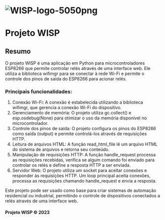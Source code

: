 <!DOCTYPE html>
<html lang="pt-br">
<head>
     <link rel="icon" type="image/png" href="https://i.ibb.co/4KgLqg4/WISPfavicon.png"/>
    <link href="https://i.ibb.co/rfPgX6r/apple-touch-icon.png" rel="apple-touch-icon" />
    <link href="https://i.ibb.co/QKSDBmF/apple-touch-icon-76x76.png" rel="apple-touch-icon" sizes="76x76"/>
    <link href="https://i.ibb.co/8gbgPwf/apple-touch-icon-120x120.png" rel="apple-touch-icon" sizes="120x120"/>
    <link href="https://i.ibb.co/2YV2wmH/apple-touch-icon-152x152.png" rel="apple-touch-icon" sizes="152x152"/>
    <link href="https://i.ibb.co/ssb2v69/apple-touch-icon-180x180.png" rel="apple-touch-icon" sizes="180x180"/>
    <link href="https://i.ibb.co/C6H747F/icon-hires.png" rel="icon" sizes="192x192" />
    <link href="https://i.ibb.co/X2b8Fxx/icon-normal.png" rel="icon" sizes="128x128" />
    <meta http-equiv="Content-Type" content="text/html; charset=UTF-8">
    <meta name="viewport" content="width=device-width, initial-scale=1, user-scalable=no">
    <meta name="apple-mobile-web-app-capable" content="yes" />
    <meta name="apple-mobile-web-app-status-bar-style" content="black" />
    <link rel="stylesheet" href="http://code.jquery.com/mobile/1.3.0/jquery.mobile-1.3.0.min.css" />
   </head>
<body>
   <div data-theme="d" data-role="header" class="ui-header ui-bar-d" role="banner">
    <h1 class="ui-title" role="heading" aria-level="1">
        <a class="ui-link">
            <img src="https://i.ibb.co/n0FYr7w/WISP-logo-5050png.png" alt="WISP-logo-5050png" border="0" style="display: block; margin-left: auto; margin-right: auto;">
        </a>
    </h1>
</div>
    <div data-role="page" id="main">
        <div data-role="header">
            <h1>Projeto WISP</h1>
        </div>
         <div data-role="content">
            <h2>Resumo</h2>
            <p>O projeto WISP é uma aplicação em Python para microcontroladores ESP8266 que permite controlar relés através de uma interface web. Ele utiliza a biblioteca wifimgr para se conectar à rede Wi-Fi e permite o controle dos pinos de saída do ESP8266 para acionar relés.</p>
            <h3>Principais funcionalidades:</h3>
            <ol>
                <li>Conexão Wi-Fi: A conexão é estabelecida utilizando a biblioteca wifimgr, que gerencia a conexão Wi-Fi do dispositivo.</li>
                                <li>Gerenciamento de memória: O projeto utiliza gc.collect() e esp.osdebug(None) para otimizar o uso da memória disponível no microcontrolador.</li>
                <li>Controle dos pinos de saída: O projeto configura os pinos do ESP8266 como saída (output) e permite controlá-los através de requisições HTTP.</li>
                <li>Leitura de arquivos HTML: A função read_html_file lê um arquivo HTML do sistema de arquivos e retorna seu conteúdo.</li>
                <li>Manipulação de requisições HTTP: A função handle_request processa as requisições recebidas, verifica se algum comando foi enviado para controlar os relés e define a resposta HTTP a ser enviada.</li>
                <li>Servidor Web: O projeto utiliza um socket para aceitar conexões e responder às requisições HTTP. Um loop principal aceita conexões, processa as requisições chamando handle_request e envia a resposta.</li>
            </ol>
            <p>Este projeto pode ser usado como base para criar sistemas de automação residencial ou industrial, permitindo o controle de dispositivos conectados a relés através de uma interface web.</p>
        </div>
        <div data-role="footer">
            <h4>Projeto WISP &copy; 2023</h4>
        </div>
    </div>
</body>
</html>
